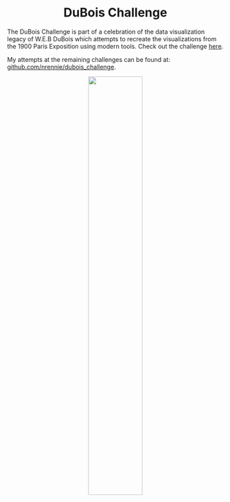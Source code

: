 <h1 align="center">
DuBois Challenge
</h1>

The DuBois Challenge is part of a celebration of the data visualization legacy of W.E.B DuBois which attempts to recreate the visualizations from the 1900 Paris Exposition using modern tools. Check out the challenge [here](https://github.com/ajstarks/dubois-data-portraits/blob/master/challenge/README.md).

My attempts at the remaining challenges can be found at: [github.com/nrennie/dubois_challenge](https://github.com/nrennie/dubois_challenge).

<p align="center">
<img src="https://github.com/nrennie/tidytuesday/blob/main/2021/16-02-2021/02022021.jpg?raw=true" width="50%">
</p>

